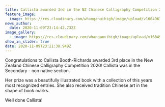 ```yaml
---
title: Callista awarded 3rd in the NZ Chinese Calligraphy Competition 2020
feature_image:
  image: https://res.cloudinary.com/whanganuihigh/image/upload/v1604963820/News/Callista-no-4.jpg
news_author:
  date: 2020-11-09T23:14:42.732Z
image_gallery:
  - image: https://res.cloudinary.com/whanganuihigh/image/upload/v1604964154/News/Callista-no-2.NZ-chinese-work.jpg
show_in_slider: true
date: 2020-11-09T23:21:38.949Z
---
```

Congratulations to Callista Booth-Richards awarded 3rd place in the New Zealand Chinese Calligraphy Competition 2020! 
Callista was in the Secondary - non native section.

Her prize was a beautifully illustrated book with a collection of this years most recognized entries. She also received tradition Chinese art in the shape of book marks.

Well done Callista!